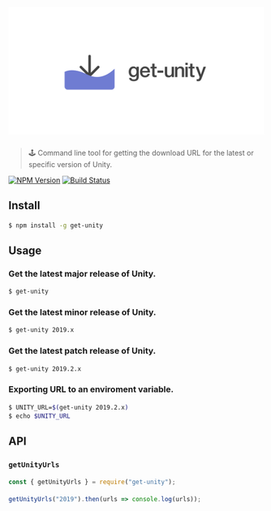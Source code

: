 # ![get-unity](logo.png)

> 🕹 Command line tool for getting the download URL for the latest or specific version of Unity.

[![NPM Version](http://img.shields.io/npm/v/get-unity.svg?style=flat)](https://www.npmjs.org/package/get-unity)
[![Build Status](https://travis-ci.com/neogeek/get-unity.svg?branch=master)](https://travis-ci.com/neogeek/get-unity)

## Install

```bash
$ npm install -g get-unity
```

## Usage

### Get the latest major release of Unity.

```bash
$ get-unity
```

### Get the latest minor release of Unity.

```bash
$ get-unity 2019.x
```

### Get the latest patch release of Unity.

```bash
$ get-unity 2019.2.x
```

### Exporting URL to an enviroment variable.

```bash
$ UNITY_URL=$(get-unity 2019.2.x)
$ echo $UNITY_URL
```

## API

### `getUnityUrls`

```javascript
const { getUnityUrls } = require("get-unity");

getUnityUrls("2019").then(urls => console.log(urls));
```
